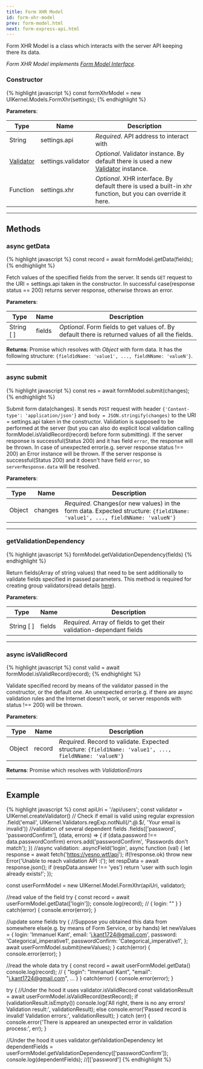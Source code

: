 ```yaml
---
title: Form XHR Model
id: form-xhr-model
prev: form-model.html
next: form-express-api.html
---
```


Form XHR Model is a class which interacts with the server API keeping there its data.

*Form XHR Model implements [Form Model Interface](/docs/form-interface.html).*

### Constructor

{% highlight javascript %}
  const formXhrModel = new UIKernel.Models.FormXhr(settings);
{% endhighlight %}

**Parameters**:

| Type                              | Name                  | Description                   |
|-----------------------------------|-----------------------|-------------------------------|
| String                            | settings.api          | *Required*. API address to interact with  |
| [Validator](/docs/validator.html) | settings.validator    | *Optional*. Validator instance. By default there is used a new [Validator](/docs/validator.html) instance. |
| Function                          | settings.xhr          | *Optional*. XHR interface. By default there is used a built-in xhr function, but you can override it here. |

____

## Methods

### async getData

{% highlight javascript %}
  const record = await formModel.getData(fields);
{% endhighlight %}

Fetch values of the specified fields from the server.
It sends `GET` request to the URI = settings.api taken in the constructor.
In successful case(response status == 200) returns server response, otherwise throws an error.

**Parameters**:

| Type         | Name        | Description                                                                                    |
|--------------|-------------|------------------------------------------------------------------------------------------------|
| String [ ]   | fields      | *Optional*. Form fields to get values of. By default there is returned values of all the fields.   |

**Returns**: Promise which resolves with *Object* with form data. It has the following structure: `{field1dName: 'value1', ..., fieldNName: 'valueN'}`.

----

### async submit

{% highlight javascript %}
 const res = await formModel.submit(changes);
{% endhighlight %}

Submit form data(changes).
It sends `POST` request with header `{'Content-type': 'application/json'}` and `body = JSON.stringify(changes)`
to the URI = settings.api taken in the constructor.
Validation is supposed to be performed at the server
(but you can also do explicit local validation calling formModel.isValidRecord(record) before form submitting).
If the server response is successful(Status 200) and it has field `error`, the response will be thrown.
In case of unexpected error(e.g. server response status !== 200) an Error instance will be thrown.
If the server response is successful(Status 200) and it doesn't have field `error`,
so `serverResponse.data` will be resolved.

**Parameters**:

| Type       | Name    | Description                                                                                                      |
|------------|---------|------------------------------------------------------------------------------------------------------------------|
| Object     | changes | *Required*. Changes(or new values) in the form data. Expected structure: `{field1Name: 'value1', ..., fieldNName: 'valueN'}` |                                                             |

----

### getValidationDependency

{% highlight javascript %}
  formModel.getValidationDependency(fields)
{% endhighlight %}

Return fields(Array of string values) that need to be sent additionally to validate fields specified in passed parameters.
This method is required for creating group validators\(read details [here](/validator.html)\).

**Parameters**:

| Type                                                  | Name    | Description                                                           |
|-------------------------------------------------------|---------|-----------------------------------------------------------------------|
| <span style="white-space:nowrap;"> String [ ] </span> | fields  | *Required*. Array of fields to get their validation-dependant fields  |

----

### async isValidRecord

{% highlight javascript %}
  const valid = await formModel.isValidRecord(record);
{% endhighlight %}

Validate specified record by means of the validator passed in the constructor, or the default one.
An unexpected error(e.g. if there are async validation rules and the Internet doesn't work, or server responds with status !== 200) will be thrown.

**Parameters**:

| Type       | Name    | Description                                                                                                      |
|------------|---------|------------------------------------------------------------------------------------------------------------------|
| Object     | record  | *Required*. Record to validate. Expected structure: `{field1Name: 'value1', ..., fieldNName: 'valueN'}`      |

**Returns**: Promise which resolves with *ValidationErrors*

---

## Example
{% highlight javascript %}
  const apiUri = '/api/users';
  const validator = UIKernel.createValidator()
    // Check if email is valid using regular expression
    .field('email', UIKernel.Validators.regExp.notNull(/^.*@.*$/, 'Your email is invalid'))
    //validation of several dependent fields
    .fields(['password', 'passwordConfirm'], (data, errors) => {
      if (data.password !== data.passwordConfirm)
        errors.add('passwordConfirm', 'Passwords don\'t match');
    })
    //async validation:
    .asyncField('login', async function (val) {
       let response = await fetch('https://yesno.wtf/api');
       if(!response.ok)
         throw new Error('Unable to reach validation API :(');
       let respData = await response.json();
       if (respData.answer !== 'yes')
         return 'user with such login already exists!';
    });

  const userFormModel = new UIKernel.Model.FormXhr(apiUri, validator);

  //read value of the field
  try {
    const record = await userFormModel.getData(['login']);
    console.log(record);   // { login: "" }
  } catch(error) {
    console.error(error);
  }

  //update some fields
  try {
    //Suppose you obtained this data from somewhere else(e.g. by means of Form Service, or by hands)
    let newValues = {
      login: 'Immanuel Kant',
      email: 'i.kant1724@gmail.com',
      password: 'Categorical_imperative1',
      passwordConfirm: 'Categorical_imperative1',
    };
    await userFormModel.submit(newValues);
  } catch(error) {
    console.error(error);
  }

  //read the whole data
  try {
    const record = await userFormModel.getData()
    console.log(record);   // { "login": "Immanuel Kant", "email": "i.kant1724@gmail.com", ... }
  } catch(error) {
    console.error(error);
  }

  try {
    //Under the hood it uses validator.isValidRecord
    const validationResult = await userFormModel.isValidRecord(testRecord);
    if (validationResult.isEmpty())
      console.log('All right, there is no any errors! Validation result:', validationResult);
    else
      console.error('Passed record is invalid! Validation errors:', validationResult);
  } catch (err) {
    console.error('There is appeared an unexpected error in validation process:', err);
  }

  //Under the hood it uses validator.getValidationDependency
  let dependentFields = userFormModel.getValidationDependency(['passwordConfirm']);
  console.log(dependentFields);  //[['password']
{% endhighlight %}
